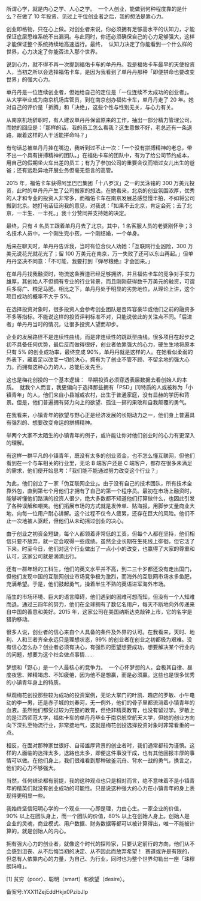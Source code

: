 所谓心学，就是内心之学、人心之学。  一个人创业，能做到何种程度靠的是什么？在做了 10 年投资、见过上千位创业者之后，我的想法是靠心力。 

创业即格物，只在心上做。对创业者来说，你必须拥有足够高水平的认知力，才能保证底层思维系统不出漏洞。与此同时，你还必须确保自己的心力足够强大，这样才能保证整个系统持续地高速运行。最终，  认知力决定了你能看到一个什么样的世界，心力决定了你能否进入那个世界。  

说到心力，就不得不再一次提到福佑卡车的单丹丹。我是福佑卡车最早的天使投资人，当初之所以会选择福佑卡车，是因为我看到了单丹丹那种「即便拼命也要改变世界」的强大心力。 

单丹丹是一位连续创业者，但她给自己的定位是「一位连续不太成功的创业者」。从大学毕业成为南京机场库管员，到在南京创办福佑卡车，单丹丹走了 20 年。她对自己的评价是「折腾」和「决绝」，这些个性与性别无关，与心力有关。 

从南京机场辞职时，有人建议单丹丹保留原来的工作，抽出一部分精力管理公司，而她的回应是：「那样的话，我的员工怎么看我？这生意做不好，老总还有一条退路，跟着这样的人干活能拼命吗？」 

有句话总被单丹丹挂在嘴边，我听到过不止一次：「一个没有拼搏精神的老总，带不出一个具有拼搏精神的团队。」在福佑卡车的团队中，有为了给公司节约成本，用自己的假期坐火车出差的员工；有为了参加公司的重要会议而错过女儿出生的爸爸；还有远赴异地开展业务但毫无怨言的高管。 

2015 年，福佑卡车获得阿里巴巴集团「十八罗汉」之一的吴泳铭的 300 万美元投资，此时的单丹丹产生了公司搬家的想法。在她看来，北京的创业氛围浓厚，优秀的人才和专业的投资人非常多，而福佑卡车在南京发展总感觉慢半拍，不如将公司搬到北京。她打电话征询我的意见，对我说：「如果不去北京，肯定会死；去了北京，一半生、一半死。」我十分赞同并支持她的决定。 

最终，只有 4 名员工跟着单丹丹去了北京。其中，1 名客服人员的老婆刚怀孕；3 名技术人员中，一个刚生完小孩，一个刚结婚，一个单身。 

后来在聊天时，单丹丹告诉我，当时有位合伙人劝她：「互联网行业凶险，300 万美元说花光就花光了；留 100 万美元在南京，万一失败了还可以东山再起。」但单丹丹坚决不同意：「不可能，我要打到『弹尽粮绝』才会回来。」 

在单丹丹找我融资时，物流这条赛道已经足够拥挤，并且福佑卡车的竞争对手实力雄厚，其创始人不但拥有专业的行业背景，而且刚刚获得数千万美元的融资，可谓兵多将广、粮足马肥。相比之下，单丹丹处于明显的劣势地位，从理论上讲，这个项目成功的概率不大于 5\%。 

在选择投资对象时，很多投资人会参考创业团队是否阵容豪华或他们之前的融资多不多等指标。不能说这样的投资评判标准不对，只能说彼此的关注点不同。「后进者」单丹丹当时的情况，让很多投资人望而却步。 

企业的发展路径不是连续性曲线，而是非连续性的跳跃型曲线。很多项目在起步之初不具备任何优势，最后反而做得很好，创业者依靠强大的心力，硬生生地将原本只有 5\% 的创业成功率，最终变成 90\%，单丹丹就是这样的人。在她看似柔弱的外表下，藏着足以改变一切的决心，拥有为了创业不管不顾、不留余地的强大心力。而拥有这种心力的人，总能后发先至。 

这也是梅花创投的一个基本逻辑：  早期投资必须穿透表层数据去看创始人的本质。  就我个人而言，我更偏向于选择那些拥有「PSD」\[1\]特质的人或被称为「小镇青年」的人，他们来自小县城或农村，出生于普通家庭，没有显赫的学历和背景。但是，他们普遍拥有努力向上的欲望、孤注一掷的果敢和自我颠覆的勇气。 

在我看来，小镇青年的欲望与野心正是经济发展的长期动力之一，他们身上普遍具有强烈的、想要改变命运的拼搏精神。 

举两个大家不太陌生的小镇青年的例子，或许能让你对他们创业时的心力有更深入的理解。 

有这样一群平凡的小镇青年，既没有太多的创业资金，也不怎么懂互联网，但他们看到在一个与车相关的行业里，无论 B 端客户还是 C 端客户，都存在很多未满足的需求，他们便开始思考：「我们能不能通过努力改变这个行业？」 

为此，他们创立了一家「伪互联网企业」。由于没有自己的技术团队，所有技术全靠外包，直到第七个月他们才拥有了自己的第一个程序员。最初在市场上融资时，能够听懂他们路演的投资人很少，绝大多数都不知道他们打算做什么，也因此引发了各种误解和嘲笑。他们拓展市场的方式就是发传单、贴海报，用脚步丈量商业大地，向每一位用户耐心讲解。这个过程不仅令人疲累，还存在巨大的风险。他们不止一次地被人驱赶，但他们从未动摇过创业的决心。 

由于创业之初资金短缺，每个人都领着非常低的工资，但每个人都在坚持，他们相信只要不放弃，就一定会取得一些成绩。虽然企业长期在生死线上徘徊，但它活了下来。时至今日，他们对这个行业做出了一点小小的改变，也赢得了大家的尊重和认可，这家公司就是滴滴出行。 

还有一群年轻的工科生，他们的英文水平并不高，到二三十岁都还没有走出国门，但他们发现中国的互联网创业市场竞争极为激烈，而海外的互联网市场水多鱼肥，充满希望。于是，他们鼓起勇气，操着半生不熟的英语进军海外市场。 

陌生的市场环境、巨大的语言障碍，他们遇到的困难可想而知，但没有一个人知难而退。通过三四年的努力，他们在全球拥有了数亿名用户，每天不断地向外传递来自中国的善意和美好。2015 年，这家公司在美国纳斯达克敲钟上市，它的名字是猎豹移动。 

很多人说，创业者的信心来自个人具备的条件及外界的认可。在我看来，天时、地利、人和三者齐全永远只是理想状态，99\% 的创业者在创业之初都极为艰难。没有信心怎么办？创业者必须有决心，有强烈的愿望想要成功，想要解决某个行业内的问题，想要为这个社会做点事情…… 

梦想和「野心」是一个人最核心的竞争力。  一个心怀梦想的人，会极其自律、昼度夜思、殚精竭虑、不知疲倦，因为他不是想赢，而是必须赢。这些也是很多优秀的小镇青年身上的特质。 

纵观梅花创投那些较为成功的投资案例，无论大掌门的叶凯、趣店的罗敏、小牛电动的李一男，还是赤子城的刘春河，无一例外，他们的骨子里都流淌着小镇青年的血液。虽然他们都受过较为完整的教育，但绝非精英教育，也没有留过学。罗敏上的是江西师范大学，福佑卡车的单丹丹毕业于南京航空航天大学，但她的创业方向向下深扎至物流行业，非常接地气，这就是梅花创投选择投资对象时非常看重的一点。 

相反，在面对那种家世很好、自带雄厚背景的创业者时，我们通常都较为谨慎。这样的人面临的选择太多，退路也太多，即便这件事没干成，也有其他回报丰厚的事情可以做。在他们身上，我们很难看到那种破釜沉舟、背水一战的勇气，换言之，他们的心力不够强大。 

当然，任何结论都有前提，我的这种观点也只是相对而言，绝不意味着不是小镇青年的精英们就没有创业成功的可能性。只是说这种强大的心力在小镇青年的身上表现得更明显一些。 

我始终坚信阳明心学的一个观点——心即是理，力由心生。一家企业的价值，90\% 以上在团队身上，而一个团队的价值，80\% 以上在创始人身上。创始人是企业的灵魂，商业模式、用户数据、财务数据等都可以被计算得出，唯一不能被计算的，就是创始人的内心。 

拥有强大心力的创业者，就像这个时代的探险家，只要认定前行的方向，他们从不会感到沮丧、从不后悔当初的决定、从不因此而放弃希望！  赛道或许是有限的，但总有人依靠内心的力量，为自己、为行业，同时也为整个世界勾勒出一座「珠穆朗玛峰」。  

\[1\] 贫穷（poor）、聪明（smart）和欲望（desire）。 

备案号:YXX11ZejEddHkjx0PzibJlp